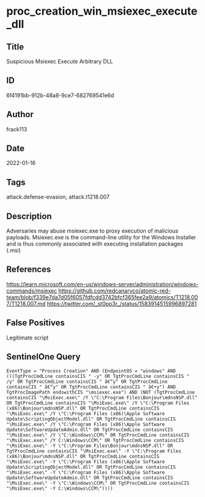# proc_creation_win_msiexec_execute_dll

## Title
Suspicious Msiexec Execute Arbitrary DLL

## ID
6f4191bb-912b-48a8-9ce7-682769541e6d

## Author
frack113

## Date
2022-01-16

## Tags
attack.defense-evasion, attack.t1218.007

## Description
Adversaries may abuse msiexec.exe to proxy execution of malicious payloads.
 Msiexec.exe is the command-line utility for the Windows Installer and is thus commonly associated with executing installation packages (.msi)


## References
https://learn.microsoft.com/en-us/windows-server/administration/windows-commands/msiexec
https://github.com/redcanaryco/atomic-red-team/blob/f339e7da7d05f6057fdfcdd3742bfcf365fee2a9/atomics/T1218.007/T1218.007.md
https://twitter.com/_st0pp3r_/status/1583914515996897281

## False Positives
Legitimate script

## SentinelOne Query
```
EventType = "Process Creation" AND (EndpointOS = "windows" AND (((TgtProcCmdLine containsCIS " -y" OR TgtProcCmdLine containsCIS " /y" OR TgtProcCmdLine containsCIS " â€“y" OR TgtProcCmdLine containsCIS " â€”y" OR TgtProcCmdLine containsCIS " â€•y") AND TgtProcImagePath endswithCIS "\msiexec.exe") AND (NOT (TgtProcCmdLine containsCIS "\MsiExec.exe\" /Y \"C:\Program Files\Bonjour\mdnsNSP.dll" OR TgtProcCmdLine containsCIS "\MsiExec.exe\" /Y \"C:\Program Files (x86)\Bonjour\mdnsNSP.dll" OR TgtProcCmdLine containsCIS "\MsiExec.exe\" /Y \"C:\Program Files (x86)\Apple Software Update\ScriptingObjectModel.dll" OR TgtProcCmdLine containsCIS "\MsiExec.exe\" /Y \"C:\Program Files (x86)\Apple Software Update\SoftwareUpdateAdmin.dll" OR TgtProcCmdLine containsCIS "\MsiExec.exe\" /Y \"C:\Windows\CCM\" OR TgtProcCmdLine containsCIS "\MsiExec.exe\" /Y C:\Windows\CCM\" OR TgtProcCmdLine containsCIS "\MsiExec.exe\" -Y \"C:\Program Files\Bonjour\mdnsNSP.dll" OR TgtProcCmdLine containsCIS "\MsiExec.exe\" -Y \"C:\Program Files (x86)\Bonjour\mdnsNSP.dll" OR TgtProcCmdLine containsCIS "\MsiExec.exe\" -Y \"C:\Program Files (x86)\Apple Software Update\ScriptingObjectModel.dll" OR TgtProcCmdLine containsCIS "\MsiExec.exe\" -Y \"C:\Program Files (x86)\Apple Software Update\SoftwareUpdateAdmin.dll" OR TgtProcCmdLine containsCIS "\MsiExec.exe\" -Y \"C:\Windows\CCM\" OR TgtProcCmdLine containsCIS "\MsiExec.exe\" -Y C:\Windows\CCM\"))))

```
